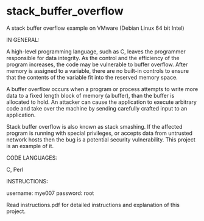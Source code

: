 # stack_buffer_overflow
A stack buffer overflow example on VMware (Debian Linux 64 bit Intel)


IN GENERAL:

A high-level programming language, such as C, leaves the programmer responsible for data integrity. As the control and the efficiency of the program increases, the code may be vulnerable to buffer overflow. After memory is assigned to a variable, there are no built-in controls to ensure that the contents of the variable fit into the reserved memory space. 

A buffer overflow occurs when a program or process attempts to write more data to a fixed length block of memory (a buffer), than the buffer is allocated to hold. An attacker can cause the application to execute arbitrary code and take over the machine by sending carefully crafted input to an application.

Stack buffer overflow is also known as stack smashing. If the affected program is running with special privileges, or accepts data from untrusted network hosts then the bug is a potential security vulnerability. This project is an example of it.


CODE LANGUAGES:

C, Perl


INSTRUCTIONS: 

username: mye007 
password: root

Read instructions.pdf for detailed instructions and explanation of this project.
